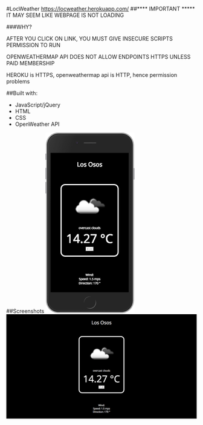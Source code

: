 #LocWeather 
https://locweather.herokuapp.com/
##**** IMPORTANT *****
IT MAY SEEM LIKE WEBPAGE IS NOT LOADING

###WHY?

AFTER YOU CLICK ON LINK, YOU MUST GIVE INSECURE SCRIPTS PERMISSION TO RUN

OPENWEATHERMAP API DOES NOT ALLOW ENDPOINTS HTTPS UNLESS PAID MEMBERSHIP

HEROKU is HTTPS, openweathermap api is HTTP, hence permission problems

##Built with:
- JavaScript/jQuery
- HTML
- CSS
- OpenWeather API

##Screenshots
![Mobile Screenshot](./ss2.png?raw=true)
![Screenshot](./ss.png?raw=true)